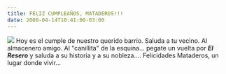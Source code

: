 ```yaml
---
title: FELIZ CUMPLEAÑOS, MATADEROS!!!
date: 2008-04-14T10:41:00-03:00
---
```


[![](https://blogger.googleusercontent.com/img/b/R29vZ2xl/AVvXsEg0_J4Q3EeMrA21VHzaPsx-JN3kI2bTmN-8bZZFiukBrVW1hrCo9VgK3sWPpk2pXxhObHkrrohnCS2x-gxwGR3tccmJGpMSxEbXUNS41nQ0uE3oVqv7CcLKZs4ZbOaePxyr0Tx1cqdkNHR2/s400/sudn.jpg)](https://blogger.googleusercontent.com/img/b/R29vZ2xl/AVvXsEg0_J4Q3EeMrA21VHzaPsx-JN3kI2bTmN-8bZZFiukBrVW1hrCo9VgK3sWPpk2pXxhObHkrrohnCS2x-gxwGR3tccmJGpMSxEbXUNS41nQ0uE3oVqv7CcLKZs4ZbOaePxyr0Tx1cqdkNHR2/s1600-h/sudn.jpg) Hoy es el cumple de nuestro querido barrio. Saluda a tu vecino. Al almacenero amigo. Al "canillita" de la esquina... pegate un vuelta por ***El Resero*** y saluda a su historia y a su nobleza.... Felicidades Mataderos, un lugar donde vivir...